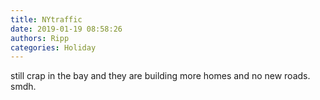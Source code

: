 ```yaml
---
title: NYtraffic
date: 2019-01-19 08:58:26
authors: Ripp
categories: Holiday
---
```


 still crap in the bay and they are building more homes and no new roads.
smdh.